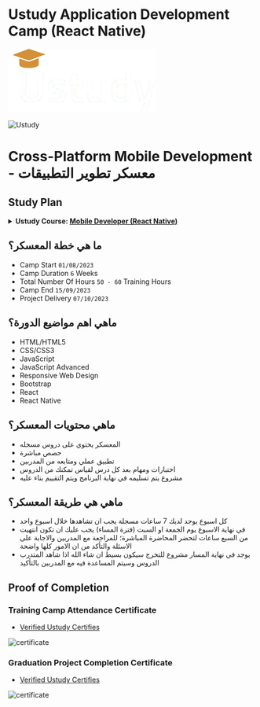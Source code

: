 # Ustudy Application Development Camp (React Native)


<img src="./logo.png" style="width:300px;">

![Ustudy](https://raw.githubusercontent.com/x39OME/Ustudy-Camp/main/ustudy24.jpg)

# Cross-Platform Mobile Development - معسكر تطوير التطبيقات

## Study Plan
<details>
<summary><b>Ustudy Course: </b><a href="https://ustudy24.com/course/1262"><b>Mobile Developer (React Native)</b></a></summary>

  * Week 1: [Introduction To Programming & Web](https://github.com/x39OME/Ustudy-Application-Development-Camp/tree/main/Week%201#week-1)
  * Week 2: [Introduction To HTML & CSS](https://github.com/x39OME/Ustudy-Application-Development-Camp/tree/main/Week%202#week-2)
  * Week 3: [RWD & Introduction To Javascript](https://github.com/x39OME/Ustudy-Application-Development-Camp/tree/main/Week%203#week-3)
  * Week 4: [JavaScript Advanced & Introduction To React Js](https://github.com/x39OME/Ustudy-Application-Development-Camp/tree/main/Week%204)
  * Week 5: [Advanced React & Redux](https://github.com/x39OME/Ustudy-Application-Development-Camp/tree/main/Week%205)
  * Week 6: [React Native & Final Project](https://github.com/x39OME/Ustudy-Application-Development-Camp/tree/main/Week%206)
</details>

 ## ما هي خطة المعسكر؟
- Camp Start `01/08/2023`
- Camp Duration `6` Weeks
- Total Number Of Hours `50 - 60` Training Hours
- Camp End `15/09/2023`
- Project Delivery `07/10/2023`




 ## ماهي اهم مواضيع الدورة؟
- HTML/HTML5
- CSS/CSS3
- JavaScript
- JavaScript Advanced
- Responsive Web Design
- Bootstrap
- React
- React Native



 ## ماهي محتويات المعسكر؟

- المعسكر يحتوي على دروس مسجله
- حصص مباشرة
- تطبيق عملي ومتابعه من المدربين
- اختبارات ومهام بعد كل درس لقياس تمكنك من الدروس 
- مشروع يتم تسليمه في نهاية البرنامج ويتم التقييم بناء عليه


## ماهي هي طريقة المعسكر؟

- كل اسبوع يوجد لديك 7 ساعات مسجلة يجب ان تشاهدها خلال اسبوع واحد
- في نهاية الاسبوع يوم الجمعة او السبت (فترة المساء) يجب عليك ان تكون انتهيت من السبع ساعات لتحضر المحاضرة المباشرة؛ للمراجعة مع المدربين والاجابة على الاسئلة والتأكد من ان الامور كلها واضحة
- يوجد في نهاية المسار مشروع للتخرج سيكون بسيط ان شاء الله اذا شاهد المتدرب الدروس وسيتم المساعدة فيه مع المدربين بالتأكيد 


## Proof of Completion

### Training Camp Attendance Certificate

- <a href="https://github.com/x39OME/Ustudy-Application-Development-Camp/blob/main/training-camp-attendance-certificate.pdf"> Verified Ustudy Certifies</a>

<img src="./certificate.png" alt="certificate">

### Graduation Project Completion Certificate

- <a href="https://github.com/x39OME/Ustudy-Application-Development-Camp/blob/main/graduation-project-completion-certificate.pdf"> Verified Ustudy Certifies</a>

<img src="./certificate.png" alt="certificate">
